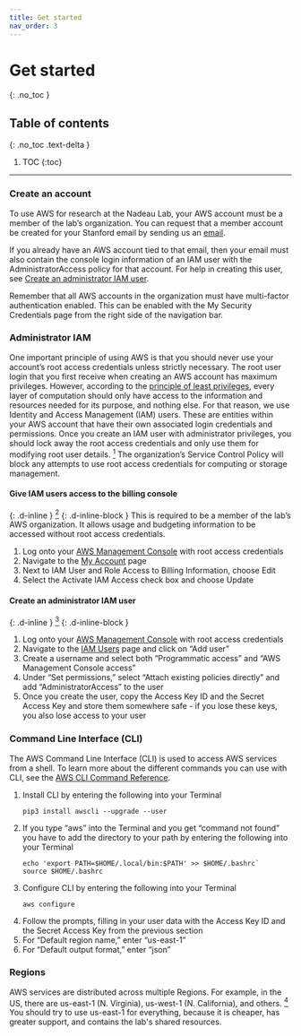 ```yaml
---
title: Get started
nav_order: 3
---
```


# Get started
{: .no_toc }

## Table of contents
{: .no_toc .text-delta }

1. TOC
{:toc}

---

### Create an account
To use AWS for research at the Nadeau Lab, your AWS account must be a member of the lab’s organization.
You can request that a member account be created for your Stanford email by sending us an
[email](mailto:nadeau-aws@stanford.edu).

If you already have an AWS account tied to that email, then your email must also contain the console login information of an IAM user with the AdministratorAccess policy for that account.
For help in creating this user, see
[Create an administrator IAM user](#create-an-administrator-iam-user).

Remember that all AWS accounts in the organization must have multi-factor authentication enabled.
This can be enabled with the My Security Credentials page from the right side of the navigation bar.

### Administrator IAM
One important principle of using AWS is that you should never use your account’s root access credentials unless strictly necessary.
The root user login that you first receive when creating an AWS account has maximum privileges.
However, according to the
[principle of least privileges](https://en.wikipedia.org/wiki/Principle_of_least_privilege),
every layer of computation should only have access to the information and resources needed for its purpose, and nothing else.
For that reason, we use Identity and Access Management (IAM) users.
These are entities within your AWS account that have their own associated login credentials and permissions.
Once you create an IAM user with administrator privileges, you should lock away the root access credentials and only use them for modifying root user details.
[<sup>1</sup>](https://docs.aws.amazon.com/IAM/latest/UserGuide/id_root-user.html)
The organization’s Service Control Policy will block any attempts to use root access credentials for computing or storage management.

#### Give IAM users access to the billing console
{: .d-inline }
[<sup>2</sup>](https://docs.aws.amazon.com/awsaccountbilling/latest/aboutv2/grantaccess.html)
{: .d-inline-block }
This is required to be a member of the lab’s AWS organization.
It allows usage and budgeting information to be accessed without root access credentials.
1. Log onto your [AWS Management Console](https://console.aws.amazon.com) with root access credentials
1. Navigate to the [My Account](https://console.aws.amazon.com/billing/home?#/account) page
1. Next to IAM User and Role Access to Billing Information, choose Edit
1. Select the Activate IAM Access check box and choose Update

#### Create an administrator IAM user
{: .d-inline }
[<sup>3</sup>](https://docs.aws.amazon.com/IAM/latest/UserGuide/id_users_create.html#id_users_create_console)
{: .d-inline-block }
1. Log onto your [AWS Management Console](https://console.aws.amazon.com) with root access credentials
1. Navigate to the [IAM Users](https://console.aws.amazon.com/iam/home#/users) page and click on “Add user”
1. Create a username and select both “Programmatic access” and “AWS Management Console access”
1. Under “Set permissions,” select “Attach existing policies directly” and add “AdministratorAccess” to the user
1. Once you create the user, copy the Access Key ID and the Secret Access Key and store them somewhere safe - if you lose these keys, you also lose access to your user

### Command Line Interface (CLI)
The AWS Command Line Interface (CLI) is used to access AWS services from a shell.
To learn more about the different commands you can use with CLI, see the
[AWS CLI Command Reference](https://docs.aws.amazon.com/cli/latest/index.html).
1. Install CLI by entering the following into your Terminal
	```
	pip3 install awscli --upgrade --user
	```
1. If you type “aws” into the Terminal and you get “command not found” you have to add the directory to your path by entering the following into your Terminal
	```
	echo 'export PATH=$HOME/.local/bin:$PATH' >> $HOME/.bashrc`
	source $HOME/.bashrc
	```
1. Configure CLI by entering the following into your Terminal
	```
	aws configure
	```
1. Follow the prompts, filling in your user data with the Access Key ID and the Secret Access Key from the previous section
1. For “Default region name,” enter “us-east-1”
1. For “Default output format,” enter “json”

### Regions
AWS services are distributed across multiple Regions.
For example, in the US, there are us-east-1 (N. Virginia), us-west-1 (N. California), and others.
[<sup>4</sup>](https://docs.aws.amazon.com/AWSEC2/latest/UserGuide/using-regions-availability-zones.html)
You should try to use us-east-1 for everything, because it is cheaper, has greater support, and contains the lab's shared resources.

